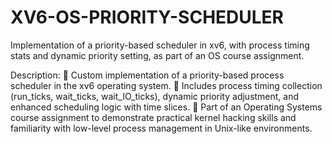 # XV6-OS-PRIORITY-SCHEDULER
Implementation of a priority-based scheduler in xv6, with process timing stats and dynamic priority setting, as part of an OS course assignment.

Description:
🌟 Custom implementation of a priority-based process scheduler in the xv6 operating system.
📌 Includes process timing collection (run_ticks, wait_ticks, wait_IO_ticks), dynamic priority adjustment, and enhanced scheduling logic with time slices.
🔧 Part of an Operating Systems course assignment to demonstrate practical kernel hacking skills and familiarity with low-level process management in Unix-like environments.
